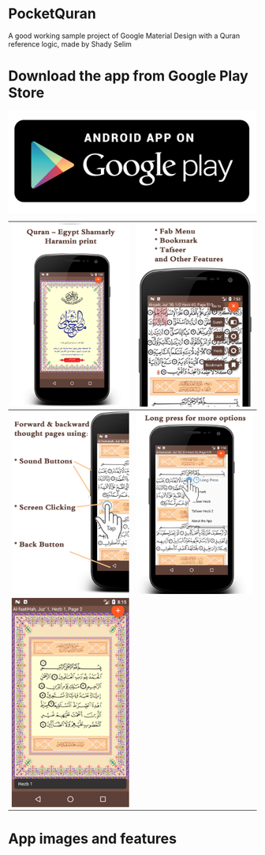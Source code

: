 # PocketQuran
A good working sample project of Google Material Design with a Quran reference logic, made by Shady Selim

# Download the app from Google Play Store
[![Download Shady Selim Quran app](media/download_Shady_Selim_quran_app.png?raw=true "Download Shady Selim Quran app")](https://play.google.com/store/apps/details?id=com.Shady_Selim.Quran)



| ![Shady Selim Quran app screen1](media/device-home-mobile01.png?raw=true "Shady Selim Quran app screen1")       | ![Shady Selim Quran app screen2](media/device-fab-mobile01.png?raw=true "Shady Selim Quran app screen2")    |
|:--------------|:---------------|
| ![Shady Selim Quran app screen3](media/device-inside01.png?raw=true "Shady Selim Quran app screen3")        | ![Shady Selim Quran app screen4](media/device-menu-mobile01.png?raw=true "Shady Selim Quran app screen4")     |
| ![Shady Selim Quran app screen5](media/device-screen2.png?raw=true "Shady Selim Quran app screen5")        |   |


# App images and features

